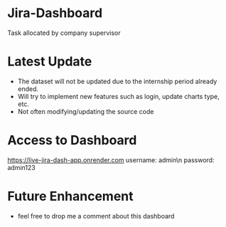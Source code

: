 # Jira-Dashboard
Task allocated by company supervisor

# Latest Update
- The dataset will not be updated due to the internship period already ended.
- Will try to implement new features such as login, update charts type, etc.
- Not often modifying/updating the source code

# Access to Dashboard
https://live-jira-dash-app.onrender.com
username: admin\n
password: admin123

# Future Enhancement
- feel free to drop me a comment about this dashboard
